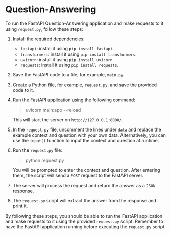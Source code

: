 # Question-Answering

To run the FastAPI Question-Answering application and make requests to it using `request.py`, follow these steps:

1. Install the required dependencies:
   - `fastapi`: install it using `pip install fastapi`.
   - `transformers`: install it using `pip install transformers`.
   - `uvicorn`: install it using `pip install uvicorn`.
   - `requests`: install it using `pip install requests`.

2. Save the FastAPI code to a file, for example, `main.py`.

3. Create a Python file, for example, `request.py`, and save the provided code to it.

4. Run the FastAPI application using the following command:
   > uvicorn main:app --reload
   
   This will start the server on `http://127.0.0.1:8000/`.

5. In the `request.py` file, uncomment the lines under `data` and replace the example context and question with your own data. Alternatively, you can use the `input()` function to input the context and question at runtime.

6. Run the `request.py` file:
   > python request.py

   You will be prompted to enter the context and question. After entering them, the script will send a `POST` request to the FastAPI server.

7. The server will process the request and return the answer as a `JSON` response.

8. The `request.py` script will extract the answer from the response and print it.

By following these steps, you should be able to run the FastAPI application and make requests to it using the provided `request.py` script. Remember to have the FastAPI application running before executing the `request.py` script.
